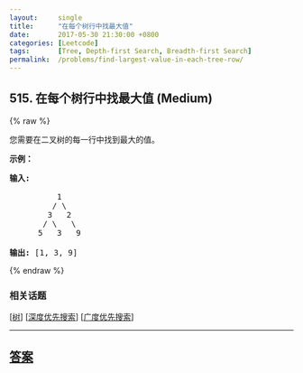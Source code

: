 ```yaml
---
layout:     single
title:      "在每个树行中找最大值"
date:       2017-05-30 21:30:00 +0800
categories: [Leetcode]
tags:       [Tree, Depth-first Search, Breadth-first Search]
permalink:  /problems/find-largest-value-in-each-tree-row/
---
```


## 515. 在每个树行中找最大值 (Medium)

{% raw %}

<p>您需要在二叉树的每一行中找到最大的值。</p>

<p><strong>示例：</strong></p>

<pre>
<strong>输入:</strong> 

          1
         / \
        3   2
       / \   \  
      5   3   9 

<strong>输出:</strong> [1, 3, 9]
</pre>

{% endraw %}

### 相关话题
  [[树](https://github.com/openset/leetcode/tree/master/tag/tree/README.md)]
  [[深度优先搜索](https://github.com/openset/leetcode/tree/master/tag/depth-first-search/README.md)]
  [[广度优先搜索](https://github.com/openset/leetcode/tree/master/tag/breadth-first-search/README.md)]

---

## [答案](https://github.com/openset/leetcode/tree/master/problems/find-largest-value-in-each-tree-row)
